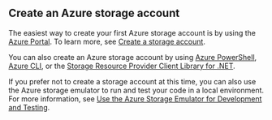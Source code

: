 ## Create an Azure storage account
The easiest way to create your first Azure storage account is by using the [Azure Portal](https://portal.azure.com). To learn more, see [Create a storage account](../articles/storage/storage-create-storage-account.md#create-a-storage-account).

You can also create an Azure storage account by using [Azure PowerShell](../articles/storage/storage-powershell-guide-full.md), [Azure CLI](../articles/storage/storage-azure-cli.md), or the [Storage Resource Provider Client Library for .NET](https://msdn.microsoft.com/library/azure/mt131037.aspx).

If you prefer not to create a storage account at this time, you can also use the Azure storage emulator to run and test your code in a local environment. For more information, see [Use the Azure Storage Emulator for Development and Testing](../articles/storage/storage-use-emulator.md).

<!--HONumber=Sep16_HO4-->



